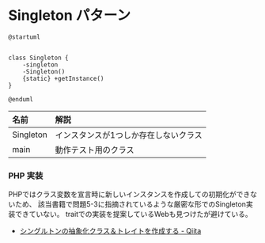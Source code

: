 # Singleton パターン


```uml
@startuml


class Singleton {
    -singleton
    -Singleton()
    {static} +getInstance()
}

@enduml
```

| 名前 | 解説 |
|:----|:-----|
| Singleton | インスタンスが1つしか存在しないクラス |
| main | 動作テスト用のクラス |

### PHP 実装

PHPではクラス変数を宣言時に新しいインスタンスを作成しての初期化ができないため、
該当書籍で問題5-3に指摘されているような厳密な形でのSingleton実装できていない。
traitでの実装を提案しているWebも見つけたが避けている。

- [シングルトンの抽象化クラス＆トレイトを作成する \- Qiita](http://qiita.com/YusukeHigaki/items/36baa45851fd37bf56b8)
